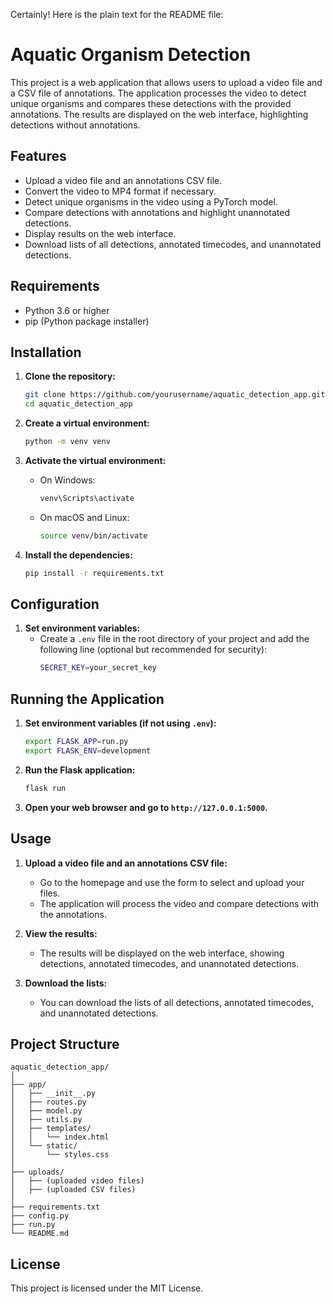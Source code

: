 Certainly! Here is the plain text for the README file:

# Aquatic Organism Detection

This project is a web application that allows users to upload a video file and a CSV file of annotations. The application processes the video to detect unique organisms and compares these detections with the provided annotations. The results are displayed on the web interface, highlighting detections without annotations.

## Features

- Upload a video file and an annotations CSV file.
- Convert the video to MP4 format if necessary.
- Detect unique organisms in the video using a PyTorch model.
- Compare detections with annotations and highlight unannotated detections.
- Display results on the web interface.
- Download lists of all detections, annotated timecodes, and unannotated detections.

## Requirements

- Python 3.6 or higher
- pip (Python package installer)

## Installation

1. **Clone the repository:**
   ```sh
   git clone https://github.com/yourusername/aquatic_detection_app.git
   cd aquatic_detection_app
   ```

2. **Create a virtual environment:**
   ```sh
   python -m venv venv
   ```

3. **Activate the virtual environment:**
   - On Windows:
     ```sh
     venv\Scripts\activate
     ```
   - On macOS and Linux:
     ```sh
     source venv/bin/activate
     ```

4. **Install the dependencies:**
   ```sh
   pip install -r requirements.txt
   ```

## Configuration

1. **Set environment variables:**
   - Create a `.env` file in the root directory of your project and add the following line (optional but recommended for security):
     ```sh
     SECRET_KEY=your_secret_key
     ```

## Running the Application

1. **Set environment variables (if not using `.env`):**
   ```sh
   export FLASK_APP=run.py
   export FLASK_ENV=development
   ```

2. **Run the Flask application:**
   ```sh
   flask run
   ```

3. **Open your web browser and go to `http://127.0.0.1:5000`.**

## Usage

1. **Upload a video file and an annotations CSV file:**
   - Go to the homepage and use the form to select and upload your files.
   - The application will process the video and compare detections with the annotations.

2. **View the results:**
   - The results will be displayed on the web interface, showing detections, annotated timecodes, and unannotated detections.

3. **Download the lists:**
   - You can download the lists of all detections, annotated timecodes, and unannotated detections.

## Project Structure

```
aquatic_detection_app/
│
├── app/
│   ├── __init__.py
│   ├── routes.py
│   ├── model.py
│   ├── utils.py
│   ├── templates/
│   │   └── index.html
│   └── static/
│       └── styles.css
│
├── uploads/
│   ├── (uploaded video files)
│   ├── (uploaded CSV files)
│
├── requirements.txt
├── config.py
├── run.py
└── README.md
```

## License

This project is licensed under the MIT License.